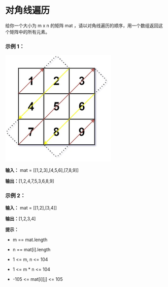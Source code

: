 # 对角线遍历

给你一个大小为 m x n 的矩阵 mat ，请以对角线遍历的顺序，用一个数组返回这个矩阵中的所有元素。

### 示例 1：

![](DiagonalTraversal.png)

**输入：** mat = [[1,2,3],[4,5,6],[7,8,9]]

**输出：**[1,2,4,7,5,3,6,8,9]

### 示例 2：

**输入：** mat = [[1,2],[3,4]]

**输出：**[1,2,3,4]

**提示：**

- m == mat.length

- n == mat[i].length

- 1 <= m, n <= 104

- 1 <= m * n <= 104

- -105 <= mat[i][j] <= 105

